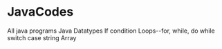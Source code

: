 # JavaCodes
All java programs
Java Datatypes
If condition 
Loops--for, while, do while
switch case
string
Array
